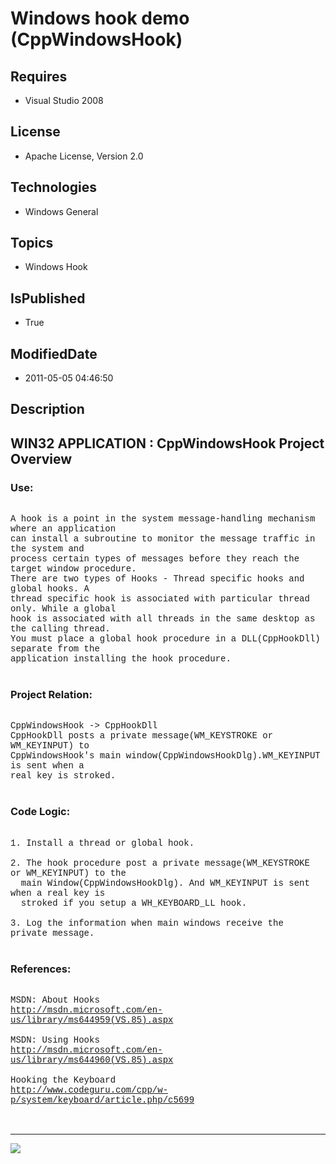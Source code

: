 # Windows hook demo (CppWindowsHook)
## Requires
* Visual Studio 2008
## License
* Apache License, Version 2.0
## Technologies
* Windows General
## Topics
* Windows Hook
## IsPublished
* True
## ModifiedDate
* 2011-05-05 04:46:50
## Description

<p style="font-family:Courier New"></p>
<h2>WIN32 APPLICATION : CppWindowsHook Project Overview</h2>
<p style="font-family:Courier New"></p>
<h3>Use:</h3>
<p style="font-family:Courier New"><br>
A hook is a point in the system message-handling mechanism where an application <br>
can install a subroutine to monitor the message traffic in the system and <br>
process certain types of messages before they reach the target window procedure.<br>
There are two types of Hooks - Thread specific hooks and global hooks. A <br>
thread specific hook is associated with particular thread only. While a global <br>
hook is associated with all threads in the same desktop as the calling thread.<br>
You must place a global hook procedure in a DLL(CppHookDll) separate from the <br>
application installing the hook procedure. <br>
<br>
</p>
<h3>Project Relation:</h3>
<p style="font-family:Courier New"><br>
CppWindowsHook -&gt; CppHookDll<br>
CppHookDll posts a private message(WM_KEYSTROKE or WM_KEYINPUT) to <br>
CppWindowsHook's main window(CppWindowsHookDlg).WM_KEYINPUT is sent when a <br>
real key is stroked.<br>
<br>
</p>
<h3>Code Logic:</h3>
<p style="font-family:Courier New"><br>
1. Install a thread or global hook.<br>
<br>
2. The hook procedure post a private message(WM_KEYSTROKE or WM_KEYINPUT) to the<br>
&nbsp; main Window(CppWindowsHookDlg). And WM_KEYINPUT is sent when a real key is
<br>
&nbsp; stroked if you setup a WH_KEYBOARD_LL hook.<br>
<br>
3. Log the information when main windows receive the private message.<br>
<br>
</p>
<h3>References:</h3>
<p style="font-family:Courier New"><br>
MSDN: About Hooks<br>
<a target="_blank" href="http://msdn.microsoft.com/en-us/library/ms644959(VS.85).aspx">http://msdn.microsoft.com/en-us/library/ms644959(VS.85).aspx</a><br>
<br>
MSDN: Using Hooks <br>
<a target="_blank" href="http://msdn.microsoft.com/en-us/library/ms644960(VS.85).aspx">http://msdn.microsoft.com/en-us/library/ms644960(VS.85).aspx</a><br>
<br>
Hooking the Keyboard <br>
<a target="_blank" href="http://www.codeguru.com/cpp/w-p/system/keyboard/article.php/c5699">http://www.codeguru.com/cpp/w-p/system/keyboard/article.php/c5699</a><br>
<br>
<br>
</p>
<hr>
<div><a href="http://go.microsoft.com/?linkid=9759640" style="margin-top:3px"><img src="http://bit.ly/onecodelogo">
</a></div>
